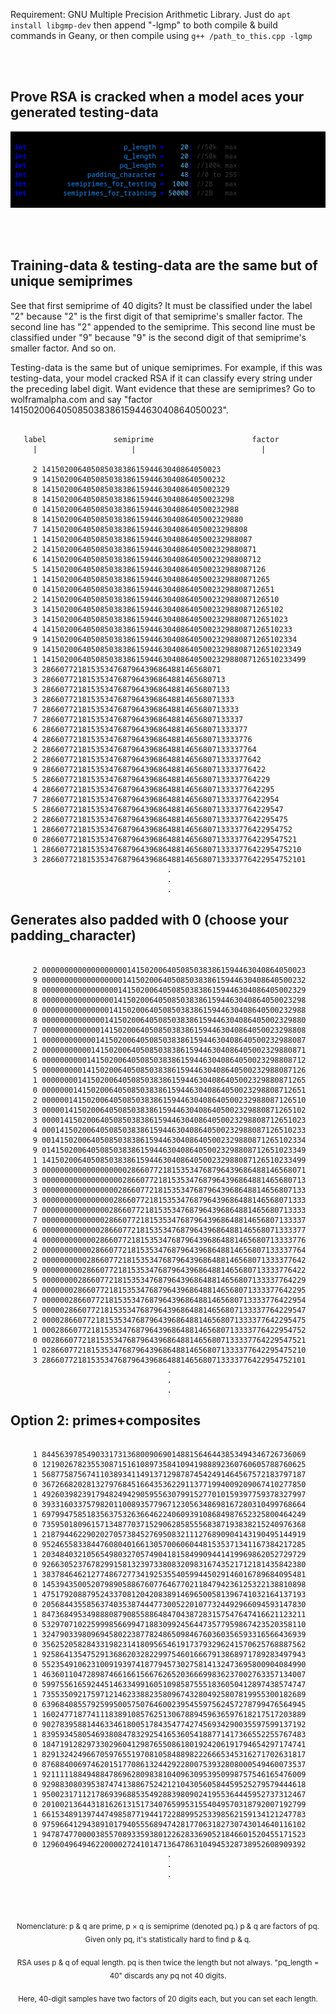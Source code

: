 Requirement: GNU Multiple Precision Arithmetic Library.
Just do ```apt install libgmp-dev``` then append "-lgmp" to both compile & build
commands in Geany, or then compile using ```g++ /path_to_this.cpp -lgmp```

<br>
<br>

## Prove RSA is cracked when a model aces your generated testing-data

<p align="center">
  <img src="https://raw.githubusercontent.com/compromise-evident/semiprime-training-data/main/Other/Configurable.png">
</p>

<br>
<br>

## Training-data & testing-data are the same but of unique semiprimes

See that first semiprime of 40 digits? It must be classified under the label "2"
because "2" is the first digit of that semiprime's smaller factor.
The second line has "2" appended to the semiprime. This second line must be
classified under "9" because "9" is the second digit of that semiprime's
smaller factor. And so on.

Testing-data is the same but of unique semiprimes. For example,
if this was testing-data, your model cracked RSA if it can classify
every string under the preceding label digit.
Want evidence that these are semiprimes?
Go to wolframalpha.com and say
"factor 1415020064050850383861594463040864050023".

```text

   label               semiprime                      factor
     |                     |                            |

     2 1415020064050850383861594463040864050023
     9 14150200640508503838615944630408640500232
     8 141502006405085038386159446304086405002329
     8 1415020064050850383861594463040864050023298
     0 14150200640508503838615944630408640500232988
     8 141502006405085038386159446304086405002329880
     7 1415020064050850383861594463040864050023298808
     1 14150200640508503838615944630408640500232988087
     2 141502006405085038386159446304086405002329880871
     6 1415020064050850383861594463040864050023298808712
     5 14150200640508503838615944630408640500232988087126
     1 141502006405085038386159446304086405002329880871265
     0 1415020064050850383861594463040864050023298808712651
     2 14150200640508503838615944630408640500232988087126510
     3 141502006405085038386159446304086405002329880871265102
     3 1415020064050850383861594463040864050023298808712651023
     4 14150200640508503838615944630408640500232988087126510233
     9 141502006405085038386159446304086405002329880871265102334
     9 1415020064050850383861594463040864050023298808712651023349
     1 14150200640508503838615944630408640500232988087126510233499
     3 2866077218153534768796439686488146568071
     3 28660772181535347687964396864881465680713
     3 286607721815353476879643968648814656807133
     3 2866077218153534768796439686488146568071333
     7 28660772181535347687964396864881465680713333
     7 286607721815353476879643968648814656807133337
     6 2866077218153534768796439686488146568071333377
     4 28660772181535347687964396864881465680713333776
     2 286607721815353476879643968648814656807133337764
     2 2866077218153534768796439686488146568071333377642
     9 28660772181535347687964396864881465680713333776422
     5 286607721815353476879643968648814656807133337764229
     4 2866077218153534768796439686488146568071333377642295
     7 28660772181535347687964396864881465680713333776422954
     5 286607721815353476879643968648814656807133337764229547
     2 2866077218153534768796439686488146568071333377642295475
     1 28660772181535347687964396864881465680713333776422954752
     0 286607721815353476879643968648814656807133337764229547521
     1 2866077218153534768796439686488146568071333377642295475210
     3 28660772181535347687964396864881465680713333776422954752101
                                   .
                                   .
                                   .

```

## Generates also padded with 0 (choose your padding_character)

```text

     2 00000000000000000001415020064050850383861594463040864050023
     9 00000000000000000014150200640508503838615944630408640500232
     8 00000000000000000141502006405085038386159446304086405002329
     8 00000000000000001415020064050850383861594463040864050023298
     0 00000000000000014150200640508503838615944630408640500232988
     8 00000000000000141502006405085038386159446304086405002329880
     7 00000000000001415020064050850383861594463040864050023298808
     1 00000000000014150200640508503838615944630408640500232988087
     2 00000000000141502006405085038386159446304086405002329880871
     6 00000000001415020064050850383861594463040864050023298808712
     5 00000000014150200640508503838615944630408640500232988087126
     1 00000000141502006405085038386159446304086405002329880871265
     0 00000001415020064050850383861594463040864050023298808712651
     2 00000014150200640508503838615944630408640500232988087126510
     3 00000141502006405085038386159446304086405002329880871265102
     3 00001415020064050850383861594463040864050023298808712651023
     4 00014150200640508503838615944630408640500232988087126510233
     9 00141502006405085038386159446304086405002329880871265102334
     9 01415020064050850383861594463040864050023298808712651023349
     1 14150200640508503838615944630408640500232988087126510233499
     3 00000000000000000002866077218153534768796439686488146568071
     3 00000000000000000028660772181535347687964396864881465680713
     3 00000000000000000286607721815353476879643968648814656807133
     3 00000000000000002866077218153534768796439686488146568071333
     7 00000000000000028660772181535347687964396864881465680713333
     7 00000000000000286607721815353476879643968648814656807133337
     6 00000000000002866077218153534768796439686488146568071333377
     4 00000000000028660772181535347687964396864881465680713333776
     2 00000000000286607721815353476879643968648814656807133337764
     2 00000000002866077218153534768796439686488146568071333377642
     9 00000000028660772181535347687964396864881465680713333776422
     5 00000000286607721815353476879643968648814656807133337764229
     4 00000002866077218153534768796439686488146568071333377642295
     7 00000028660772181535347687964396864881465680713333776422954
     5 00000286607721815353476879643968648814656807133337764229547
     2 00002866077218153534768796439686488146568071333377642295475
     1 00028660772181535347687964396864881465680713333776422954752
     0 00286607721815353476879643968648814656807133337764229547521
     1 02866077218153534768796439686488146568071333377642295475210
     3 28660772181535347687964396864881465680713333776422954752101
                                   .
                                   .
                                   .

```

## Option 2: primes+composites

```text

     1 84456397854903317313680090690148815646443853494346726736069
     0 12190267823553087151610897358410941988892360760605788760625
     1 56877587567411038934114913712987874542491464567572183797187
     0 36726682028132797684516643536229113771994009209067410277850
     1 49260398239179482494290595563079915277010159397759378327997
     0 39331603375798201100893577967123056348698167280310499768664
     1 69799475851835637532636646224060939108684987652325800464249
     0 73595018096157134877037152906285855568387193838215240976368
     1 21879446229020270573845276950832111276890904143190495144919
     0 95246558338447608040166130570060604481535371341167384217285
     1 20348403210565498032705749041815849909441419969862052729729
     0 92663052376782991581323973380832098316743521712181435842380
     1 38378464621277486727734192535540599445029146016789684095481
     0 14539435005207989058867607764677021184794236125322138810898
     1 47517920887952433708120420838914696500581396741032164137193
     0 20568443558563740353874447730052201077324492966094593147830
     1 84736849534988808790855886484704387283157547647416621123211
     0 53297071022599985669947188309924564473577959867423520358110
     1 32479033980969458022387782486509846760360356593316566436939
     0 35625205828433198231418095654619173793296241570625768887562
     1 92586413547529136862032822997546016667913868971789283497943
     0 55235491062310091939741877945730275814132473695800904084990
     1 46360110472898746616615667626520366699836237002763357134007
     0 59975561659244514633499160510985875551836050412897438574747
     1 73553509217597121462338823580967432804925807819955300182689
     0 63968408557925995005750764600239545597562457278799476564945
     1 16024771877411183891085762513067889459636597618217517203889
     0 90278395881446334618005178435477427456934290035597599137192
     1 83959345805469380847832925416536054188771417366552255767483
     0 18471912829733029604129876550861801924206191794654297174741
     1 82913242496670597655197081058488982226665345316271702631817
     0 87688400697462015177086132442922800753932808000549460073537
     1 92111118849488478696280983810409630953950998757546165476009
     0 92988308039538747413886752421210430560584459525279579444618
     1 95002317112178693968853549288398090241955364445952737312467
     0 20100213644318162613151734076599531554049570318792007192799
     1 66153489139744749858771944172288995253398562159134121247783
     0 97596641294389101794055568947428177063182730743014640116102
     1 94787477000038557089335938012262833690521846601520455171523
     0 12960496494622000027241014713647863104945328738952608909392
                                   .
                                   .
                                   .

```

<br>
<br>

<p align="center"><sub>Nomenclature: p & q are prime, p × q is semiprime (denoted pq.) p & q are factors of pq. Given only pq, it's statistically hard to find p & q.<sub/></p>
<p align="center"><sub>RSA uses p & q of equal length. pq is then twice the length but not always. "pq_length = 40" discards any pq not 40 digits.<sub/></p>
<p align="center"><sub>Here, 40-digit samples have two factors of 20 digits each, but you can set each length.<sub/></p>
